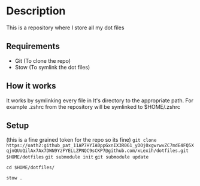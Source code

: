 # Description

This is a repository where I store all my dot files

## Requirements

- Git (To clone the repo)
- Stow (To symlink the dot files)

## How it works

It works by symlinking every file in It's directory to the appropriate path.
For example .zshrc from the repository will be symlinked to $HOME/.zshrc

## Setup

(this is a fine grained token for the repo so its fine)
`git clone https://oath2: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@github.com/xLexih/dotfiles.git $HOME/dotfiles`
`git submodule init`
`git submodule update`

`cd $HOME/dotfiles/`

`stow .`

